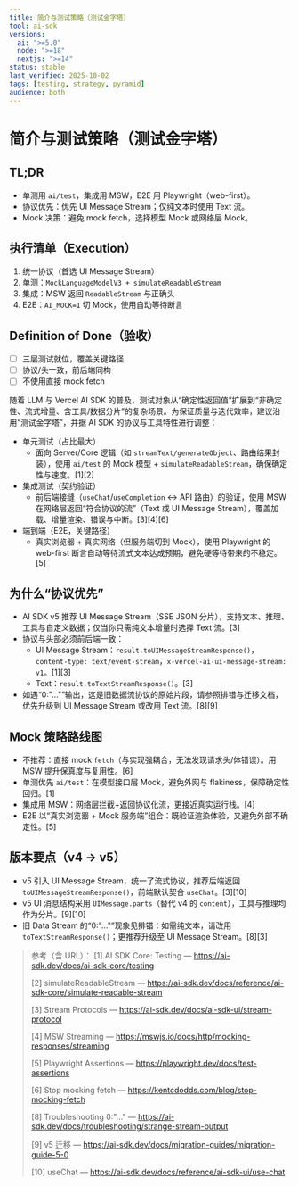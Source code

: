 ```yaml
---
title: 简介与测试策略（测试金字塔）
tool: ai-sdk
versions:
  ai: ">=5.0"
  node: ">=18"
  nextjs: ">=14"
status: stable
last_verified: 2025-10-02
tags: [testing, strategy, pyramid]
audience: both
---
```


# 简介与测试策略（测试金字塔）

## TL;DR
- 单测用 `ai/test`，集成用 MSW，E2E 用 Playwright（web-first）。
- 协议优先：优先 UI Message Stream；仅纯文本时使用 Text 流。
- Mock 决策：避免 mock fetch，选择模型 Mock 或网络层 Mock。

## 执行清单（Execution）
1. 统一协议（首选 UI Message Stream）
2. 单测：`MockLanguageModelV3 + simulateReadableStream`
3. 集成：MSW 返回 `ReadableStream` 与正确头
4. E2E：`AI_MOCK=1` 切 Mock，使用自动等待断言

## Definition of Done（验收）
- [ ] 三层测试就位，覆盖关键路径
- [ ] 协议/头一致，前后端同构
- [ ] 不使用直接 mock fetch

随着 LLM 与 Vercel AI SDK 的普及，测试对象从“确定性返回值”扩展到“非确定性、流式增量、含工具/数据分片”的复杂场景。为保证质量与迭代效率，建议沿用“测试金字塔”，并据 AI SDK 的协议与工具特性进行调整：

- 单元测试（占比最大）
  - 面向 Server/Core 逻辑（如 `streamText/generateObject`、路由结果封装），使用 `ai/test` 的 Mock 模型 + `simulateReadableStream`，确保确定性与速度。[1][2]
- 集成测试（契约验证）
  - 前后端接缝（`useChat`/`useCompletion` ↔ API 路由）的验证，使用 MSW 在网络层返回“符合协议的流”（Text 或 UI Message Stream），覆盖加载、增量渲染、错误与中断。[3][4][6]
- 端到端（E2E，关键路径）
  - 真实浏览器 + 真实网络（但服务端切到 Mock），使用 Playwright 的 web-first 断言自动等待流式文本达成预期，避免硬等待带来的不稳定。[5]

## 为什么“协议优先”

- AI SDK v5 推荐 UI Message Stream（SSE JSON 分片），支持文本、推理、工具与自定义数据；仅当你只需纯文本增量时选择 Text 流。[3]
- 协议与头部必须前后端一致：
  - UI Message Stream：`result.toUIMessageStreamResponse()`，`content-type: text/event-stream`，`x-vercel-ai-ui-message-stream: v1`。[1][3]
  - Text：`result.toTextStreamResponse()`。[3]
- 如遇“0:\"...\"”输出，这是旧数据流协议的原始片段，请参照排错与迁移文档，优先升级到 UI Message Stream 或改用 Text 流。[8][9]

## Mock 策略路线图

- 不推荐：直接 mock `fetch`（与实现强耦合，无法发现请求头/体错误）。用 MSW 提升保真度与复用性。[6]
- 单测优先 `ai/test`：在模型接口层 Mock，避免外网与 flakiness，保障确定性回归。[1]
- 集成用 MSW：网络层拦截+返回协议化流，更接近真实运行栈。[4]
- E2E 以“真实浏览器 + Mock 服务端”组合：既验证渲染体验，又避免外部不确定性。[5]

## 版本要点（v4 → v5）

- v5 引入 UI Message Stream，统一了流式协议，推荐后端返回 `toUIMessageStreamResponse()`，前端默认契合 `useChat`。[3][10]
- v5 UI 消息结构采用 `UIMessage.parts`（替代 v4 的 `content`），工具与推理均作为分片。[9][10]
- 旧 Data Stream 的“0:\"...\"”现象见排错：如需纯文本，请改用 `toTextStreamResponse()`；更推荐升级至 UI Message Stream。[8][3]

> 参考（含 URL）：
> [1] AI SDK Core: Testing — https://ai-sdk.dev/docs/ai-sdk-core/testing
>
> [2] simulateReadableStream — https://ai-sdk.dev/docs/reference/ai-sdk-core/simulate-readable-stream
>
> [3] Stream Protocols — https://ai-sdk.dev/docs/ai-sdk-ui/stream-protocol
>
> [4] MSW Streaming — https://mswjs.io/docs/http/mocking-responses/streaming
>
> [5] Playwright Assertions — https://playwright.dev/docs/test-assertions
>
> [6] Stop mocking fetch — https://kentcdodds.com/blog/stop-mocking-fetch
>
> [8] Troubleshooting 0:"..." — https://ai-sdk.dev/docs/troubleshooting/strange-stream-output
>
> [9] v5 迁移 — https://ai-sdk.dev/docs/migration-guides/migration-guide-5-0
>
> [10] useChat — https://ai-sdk.dev/docs/reference/ai-sdk-ui/use-chat
